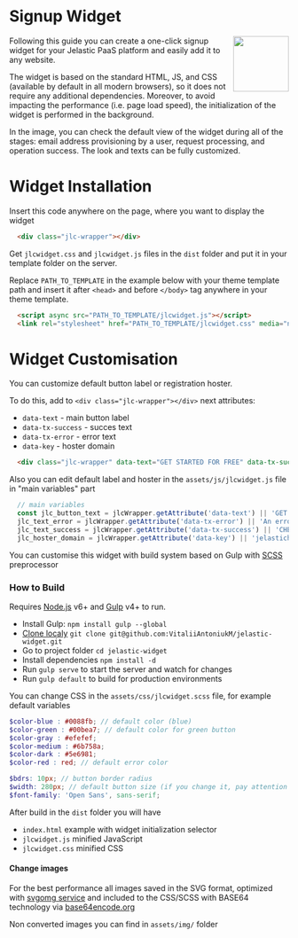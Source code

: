 # Signup Widget

<img align="right" width="100" height="100" src="http://www.fillmurray.com/100/100">
Following this guide you can create a one-click signup widget for your Jelastic PaaS platform and easily add it to any website.    

The widget is based on the standard HTML, JS, and CSS (available by default in all modern browsers), so it does not require any additional dependencies. Moreover, to avoid impacting the performance (i.e. page load speed), the initialization of the widget is performed in the background.   

In the image, you can check the default view of the widget during all of the stages: email address provisioning by a user, request processing, and operation success. The look and texts can be fully customized.   


# Widget Installation

Insert this code anywhere on the page, where you want to display the widget
```html
  <div class="jlc-wrapper"></div>
```

Get `jlcwidget.css` and `jlcwidget.js` files in the `dist` folder and put it in your template folder on the server.

Replace `PATH_TO_TEMPLATE` in the example below with your theme template path and insert it after `<head>` and before `</body>` tag anywhere in your theme template.

```html
  <script async src="PATH_TO_TEMPLATE/jlcwidget.js"></script>
  <link rel="stylesheet" href="PATH_TO_TEMPLATE/jlcwidget.css" media="none" onload="if(media!='all')media='all'">
```

# Widget Customisation

You can customize default button label or registration hoster.

To do this, add to `<div class="jlc-wrapper"></div>` next attributes:

- `data-text` - main button label
- `data-tx-success` - succes text
- `data-tx-error` - error text
- `data-key` - hoster domain

```html
  <div class="jlc-wrapper" data-text="GET STARTED FOR FREE" data-tx-success="CHECK YOUR EMAIL" data-tx-error="An error has occurred, please try again later" data-key="jelastichosting.nl"></div>
```

Also you can edit default label and hoster in the `assets/js/jlcwidget.js` file in "main variables" part

```JavaScript
  // main variables
  const jlc_button_text = jlcWrapper.getAttribute('data-text') || 'GET STARTED FOR FREE',
  jlc_text_error = jlcWrapper.getAttribute('data-tx-error') || 'An error has occurred, please try again later',
  jlc_text_success = jlcWrapper.getAttribute('data-tx-success') || 'CHECK YOUR EMAIL',
  jlc_hoster_domain = jlcWrapper.getAttribute('data-key') || 'jelastichosting.nl';
```

You can customise this widget with build system based on Gulp with [SCSS](https://sass-lang.com) preprocessor

### How to Build

Requires [Node.js](https://nodejs.org/) v6+ and [Gulp](https://gulpjs.com/) v4+ to run.

- Install Gulp: `npm install gulp --global`
- [Clone localy](https://confluence.atlassian.com/bitbucket/clone-a-repository-223217891.html) `git clone git@github.com:VitaliiAntoniukM/jelastic-widget.git`
- Go to project folder `cd jelastic-widget`
- Install dependencies `npm install -d`
- Run `gulp serve` to start the server and watch for changes
- Run `gulp default` to build for production environments

You can change CSS in the `assets/css/jlcwidget.scss` file, for example default variables

```scss
$color-blue : #0088fb; // default color (blue)
$color-green : #00bea7; // default color for green button
$color-gray : #efefef;
$color-medium : #6b758a;
$color-dark : #5e6981;
$color-red : red; // default error color

$bdrs: 10px; // button border radius
$width: 280px; // default button size (if you change it, pay attention to font-size of the `.jlc-btn` and `.jlc-input` selectors)
$font-family: 'Open Sans', sans-serif;
```

After build in the `dist` folder you will have

- `index.html` example with widget initialization selector
- `jlcwidget.js` minified JavaScript
- `jlcwidget.css` minified CSS

#### Change images

For the best performance all images saved in the SVG format, optimized with [svgomg service](https://jakearchibald.github.io/svgomg/) and included to the CSS/SCSS with BASE64 technology via [base64encode.org](https://www.base64encode.org/)

Non converted images you can find in `assets/img/` folder
